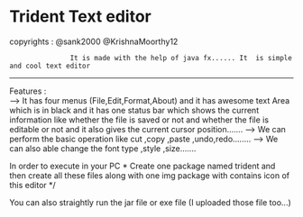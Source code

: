 # Trident Text editor
 copyrights : @sank2000
              @KrishnaMoorthy12
  
                   It is made with the help of java fx...... It  is simple and cool text editor 
  ------------------------------------------------------------------------------------------------- 
  Features :    
      --> It has four menus (File,Edit,Format,About) and it has awesome text Area which is in black  and
   it has one status bar which shows the current information like whether the file is saved or not and whether 
   the file is editable or not and it also gives the current cursor position.......
     -->  We can perform the basic operation like cut ,copy ,paste ,undo,redo........
     -->  We can also able change the font type ,style ,size.......
    
    
    
    
    
   In order to execute in your PC
       \* Create one package named trident and then create all these files along with one img package with contains icon of this editor */
       
       
       
   You can also straightly run the jar file or exe file (I uploaded those file too...)
        
    
  

